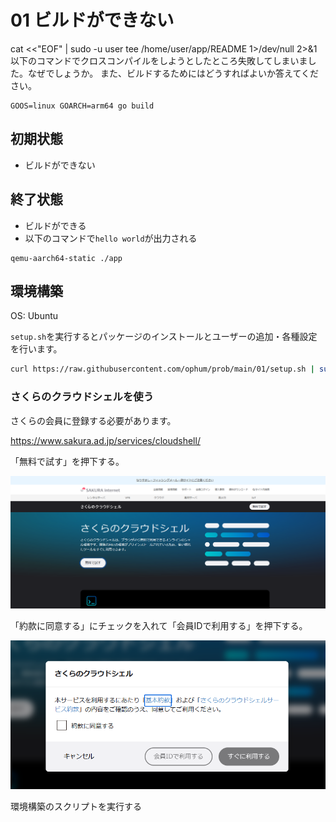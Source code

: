 # 01 ビルドができない

cat <<"EOF" | sudo -u user tee /home/user/app/README 1>/dev/null 2>&1
以下のコマンドでクロスコンパイルをしようとしたところ失敗してしまいました。なぜでしょうか。
また、ビルドするためにはどうすればよいか答えてください。

```
GOOS=linux GOARCH=arm64 go build
```

## 初期状態

- ビルドができない

## 終了状態

- ビルドができる
- 以下のコマンドで`hello world`が出力される

```
qemu-aarch64-static ./app
```

## 環境構築

OS: Ubuntu

`setup.sh`を実行するとパッケージのインストールとユーザーの追加・各種設定を行います。

```bash
curl https://raw.githubusercontent.com/ophum/prob/main/01/setup.sh | sudo sh
```

### さくらのクラウドシェルを使う

さくらの会員に登録する必要があります。

https://www.sakura.ad.jp/services/cloudshell/

「無料で試す」を押下する。

![](./cloud-shell-top.png)

「約款に同意する」にチェックを入れて「会員IDで利用する」を押下する。

![](./cloud-shell-prepare.png)

環境構築のスクリプトを実行する





